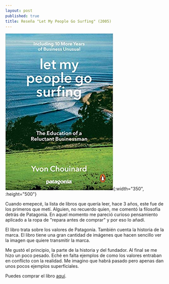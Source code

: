 ```yaml
---
layout: post
published: true
title: Reseña "Let My People Go Surfing" (2005)
---
```

![](/assets/letmypeoplegosurfing.jpg){:width="350", :height="500"}

Cuando emepecé, la lista de libros que quería leer, hace 3 años, este fue de los primeros que metí. Alguien, no recuerdo quien, me comentó la filosofía detrás de Patagonia. En aquel momento me pareció curioso pensamiento aplicado a la ropa de "repara antes de comprar" y por eso lo añadí.

El libro trata sobre los valores de Patagonia. También cuenta la historia de la marca. El libro tiene una gran cantidad de imágenes que hacen sencillo ver la imagen que quiere transmitir la marca.

Me gustó el principio, la parte de la historia y del fundador. Al final se me hizo un poco pesado. Eché en falta ejemplos de como los valores entraban en conflicto con la realidad. Me imagino que habrá pasado pero apenas dan unos pocos ejemplos superficiales.

Puedes comprar el libro [aquí](https://amazon.es/dp/0143109677).
